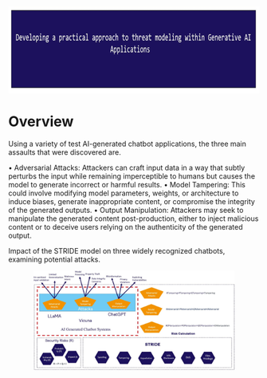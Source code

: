 <p align="center">
	<a href="https://github.com/Joseph-TUI/Threat-modeling-within-Generative-AI-Systems/blob/main/README.md">
		<img align="center" alt="Threat modeling-Security Practices" src="/Pic/main.JPG" height="175">
	</a>
</p>

# Overview

Using a variety of test AI-generated chatbot applications, the three main assaults that were discovered are.	

•	Adversarial Attacks: Attackers can craft input data in a way that subtly perturbs the input while remaining imperceptible to humans but causes the model to generate incorrect or harmful results.
•	Model Tampering: This could involve modifying model parameters, weights, or architecture to induce biases, generate inappropriate content, or compromise the integrity of the generated outputs.
•	Output Manipulation: Attackers may seek to manipulate the generated content post-production, either to inject malicious content or to deceive users relying on the authenticity of the generated output. 

Impact of the STRIDE model on three widely recognized chatbots, examining potential attacks.


<p align="center">
	<a href="https://github.com/Joseph-TUI/Threat-modeling-within-Generative-AI-Systems/blob/main/README.md">
		<img align="center" alt="Threat modeling-Security Practices" src="/Pic/Figure-1.JPG" height="200">
	</a>
</p>
